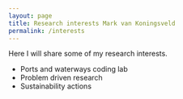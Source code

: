 ```yaml
---
layout: page
title: Research interests Mark van Koningsveld
permalink: /interests
---
```


<div class="row justify-content-between">
<div class="col-md-8 pr-5">

Here I will share some of my research interests.
* Ports and waterways coding lab
* Problem driven research
* Sustainability actions

</div>

<div class="col-md-4">

</div>
</div>
